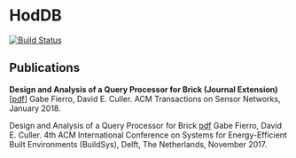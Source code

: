 # HodDB

[![Build Status](https://travis-ci.org/gtfierro/hoddb.svg?branch=master)](https://travis-ci.org/gtfierro/hoddb)

## Publications

**Design and Analysis of a Query Processor for Brick (Journal Extension)** [[pdf](http://people.eecs.berkeley.edu/~gtfierro/papers/hoddb_tosn.pdf)]
Gabe Fierro, David E. Culler.
ACM Transactions on Sensor Networks, January 2018.

Design and Analysis of a Query Processor for Brick [pdf](http://people.eecs.berkeley.edu/~gtfierro/papers/hoddb.pdf)
Gabe Fierro, David E. Culler.
4th ACM International Conference on Systems for Energy-Efficient Built Environments (BuildSys), Delft, The Netherlands, November 2017.
